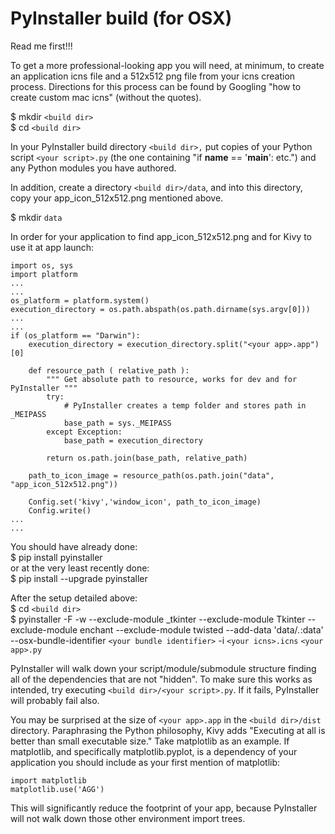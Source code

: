 # PyInstaller build (for OSX)

Read me first!!!

To get a more professional-looking app you will need, at minimum, to create an application icns file and a 512x512 png file from your icns creation process. Directions for this process can be found by Googling "how to create custom mac icns" (without the quotes).

$ mkdir `<build dir>`<br/>
$ cd `<build dir>`

In your PyInstaller build directory `<build dir>,` put copies of your Python script `<your script>.py` (the one containing "if __name__ == '__main__': etc.") and any Python modules you have authored.

In addition, create a directory `<build dir>/data`, and into this directory, copy your app_icon_512x512.png mentioned above.

$ mkdir `data`

In order for your application to find app_icon_512x512.png and for Kivy to use it at app launch:
```
import os, sys
import platform
...
...
os_platform = platform.system()
execution_directory = os.path.abspath(os.path.dirname(sys.argv[0]))
...
...
if (os_platform == "Darwin"):
    execution_directory = execution_directory.split("<your app>.app")[0]

    def resource_path ( relative_path ):
        """ Get absolute path to resource, works for dev and for PyInstaller """
        try:
            # PyInstaller creates a temp folder and stores path in _MEIPASS
            base_path = sys._MEIPASS
        except Exception:
            base_path = execution_directory

        return os.path.join(base_path, relative_path)

    path_to_icon_image = resource_path(os.path.join("data", "app_icon_512x512.png"))

    Config.set('kivy','window_icon', path_to_icon_image)
    Config.write()
...
...
```

You should have already done:<br/>
$ pip install pyinstaller<br/>
or at the very least recently done:<br/>
$ pip install --upgrade pyinstaller

After the setup detailed above:<br/>
$ cd `<build dir>`<br/>
$ pyinstaller -F -w --exclude-module _tkinter --exclude-module Tkinter --exclude-module enchant --exclude-module twisted --add-data 'data/*.*:data' --osx-bundle-identifier `<your bundle identifier>`  -i `<your icns>.icns`  `<your app>.py`

PyInstaller will walk down your script/module/submodule structure finding all of the dependencies that are not "hidden". To make sure this works as intended, try executing `<build dir>/<your script>.py`. If it fails, PyInstaller will probably fail also.

You may be surprised at the size of `<your app>.app` in the `<build dir>/dist` directory. Paraphrasing the Python philosophy, Kivy adds "Executing at all is better than small executable size." Take matplotlib as an example. If matplotlib, and specifically matplotlib.pyplot, is a dependency of your application you should include as your first mention of matplotlib:
```
import matplotlib
matplotlib.use('AGG')
```
This will significantly reduce the footprint of your app, because PyInstaller will not walk down those other environment import trees.
